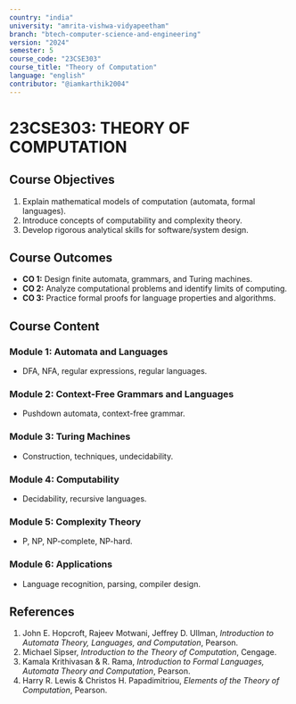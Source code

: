 ```yaml
---
country: "india"
university: "amrita-vishwa-vidyapeetham"
branch: "btech-computer-science-and-engineering"
version: "2024"
semester: 5
course_code: "23CSE303"
course_title: "Theory of Computation"
language: "english"
contributor: "@iamkarthik2004"
---
```


# 23CSE303: THEORY OF COMPUTATION

## Course Objectives
1. Explain mathematical models of computation (automata, formal languages).
2. Introduce concepts of computability and complexity theory.
3. Develop rigorous analytical skills for software/system design.

## Course Outcomes
* **CO 1:** Design finite automata, grammars, and Turing machines.
* **CO 2:** Analyze computational problems and identify limits of computing.
* **CO 3:** Practice formal proofs for language properties and algorithms.

## Course Content

### Module 1: Automata and Languages
* DFA, NFA, regular expressions, regular languages.

### Module 2: Context-Free Grammars and Languages
* Pushdown automata, context-free grammar.

### Module 3: Turing Machines
* Construction, techniques, undecidability.

### Module 4: Computability
* Decidability, recursive languages.

### Module 5: Complexity Theory
* P, NP, NP-complete, NP-hard.

### Module 6: Applications
* Language recognition, parsing, compiler design.

## References
1. John E. Hopcroft, Rajeev Motwani, Jeffrey D. Ullman, *Introduction to Automata Theory, Languages, and Computation*, Pearson.
2. Michael Sipser, *Introduction to the Theory of Computation*, Cengage.
3. Kamala Krithivasan & R. Rama, *Introduction to Formal Languages, Automata Theory and Computation*, Pearson.
4. Harry R. Lewis & Christos H. Papadimitriou, *Elements of the Theory of Computation*, Pearson.
